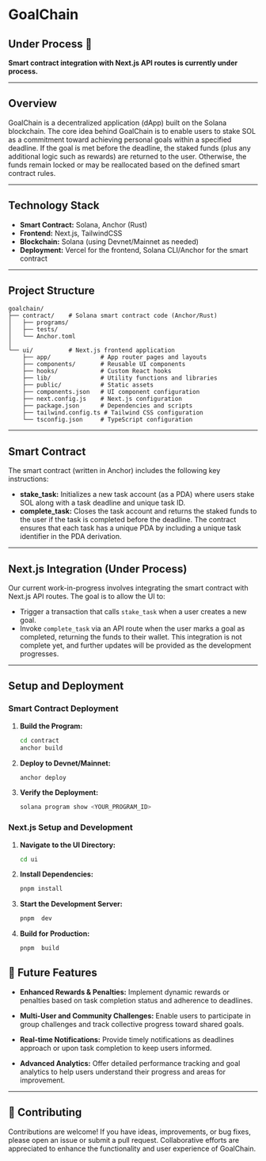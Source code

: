 # GoalChain
## Under Process 🚧
**Smart contract integration with Next.js API routes is currently under process.**

---

## Overview
GoalChain is a decentralized application (dApp) built on the Solana blockchain. The core idea behind GoalChain is to enable users to stake SOL as a commitment toward achieving personal goals within a specified deadline. If the goal is met before the deadline, the staked funds (plus any additional logic such as rewards) are returned to the user. Otherwise, the funds remain locked or may be reallocated based on the defined smart contract rules.

---

## Technology Stack
- **Smart Contract:** Solana, Anchor (Rust)
- **Frontend:** Next.js, TailwindCSS 
- **Blockchain:** Solana (using Devnet/Mainnet as needed)
- **Deployment:** Vercel for the frontend, Solana CLI/Anchor for the smart contract

---

## Project Structure
```
goalchain/
├── contract/    # Solana smart contract code (Anchor/Rust)
│   ├── programs/
│   ├── tests/
│   └── Anchor.toml
│
└── ui/          # Next.js frontend application
    ├── app/              # App router pages and layouts
    ├── components/       # Reusable UI components
    ├── hooks/            # Custom React hooks
    ├── lib/              # Utility functions and libraries
    ├── public/           # Static assets
    ├── components.json   # UI component configuration
    ├── next.config.js    # Next.js configuration
    ├── package.json      # Dependencies and scripts
    ├── tailwind.config.ts # Tailwind CSS configuration
    └── tsconfig.json     # TypeScript configuration
```

---

## Smart Contract
The smart contract (written in Anchor) includes the following key instructions:
- **stake_task:** Initializes a new task account (as a PDA) where users stake SOL along with a task deadline and unique task ID.
- **complete_task:** Closes the task account and returns the staked funds to the user if the task is completed before the deadline.
The contract ensures that each task has a unique PDA by including a unique task identifier in the PDA derivation.

---

## Next.js Integration (Under Process)
Our current work-in-progress involves integrating the smart contract with Next.js API routes. The goal is to allow the UI to:
- Trigger a transaction that calls `stake_task` when a user creates a new goal.
- Invoke `complete_task` via an API route when the user marks a goal as completed, returning the funds to their wallet.
This integration is not complete yet, and further updates will be provided as the development progresses.

---

## Setup and Deployment

### Smart Contract Deployment
1. **Build the Program:**
   ```sh
   cd contract
   anchor build
   ```

2. **Deploy to Devnet/Mainnet:**
   ```sh
   anchor deploy
   ```

3. **Verify the Deployment:**
   ```sh
   solana program show <YOUR_PROGRAM_ID>
   ```

### Next.js Setup and Development
1. **Navigate to the UI Directory:**
   ```sh
   cd ui
   ```

2. **Install Dependencies:**
   ```sh
   pnpm install
   ```
3. **Start the Development Server:**
   ```sh
   pnpm  dev
   ```

4. **Build for Production:**
   ```sh
   pnpm  build
   ```


## 🔮 Future Features

- **Enhanced Rewards & Penalties:**
  Implement dynamic rewards or penalties based on task completion status and adherence to deadlines.

- **Multi-User and Community Challenges:**
  Enable users to participate in group challenges and track collective progress toward shared goals.

- **Real-time Notifications:**
  Provide timely notifications as deadlines approach or upon task completion to keep users informed.

- **Advanced Analytics:**
  Offer detailed performance tracking and goal analytics to help users understand their progress and areas for improvement.

---

## 🤝 Contributing
Contributions are welcome! If you have ideas, improvements, or bug fixes, please open an issue or submit a pull request. Collaborative efforts are appreciated to enhance the functionality and user experience of GoalChain.